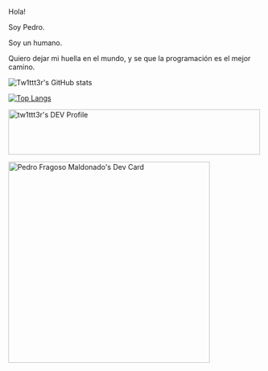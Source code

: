 Hola! 

Soy Pedro.

Soy un humano.

Quiero dejar mi huella en el mundo, y se que la programación es el mejor camino.

![Tw1ttt3r's GitHub stats](https://github-readme-stats.vercel.app/api?username=tw1ttt3r&show_icons=true&theme=dark)

[![Top Langs](https://github-readme-stats.vercel.app/api/top-langs/?username=tw1ttt3r&langs_count=10)](https://github.com/anuraghazra/github-readme-stats)

<img src="https://www.codewars.com/users/tw1ttt3r/badges/large" alt="tw1ttt3r's DEV Profile" height="90" width="500">

<a href="https://app.daily.dev/tw1ttt3r"><img src="https://api.daily.dev/devcards/3b66376dee894847ba2e44dbcb20d1b1.png?r=4ik" width="400" alt="Pedro Fragoso Maldonado's Dev Card"/></a>
